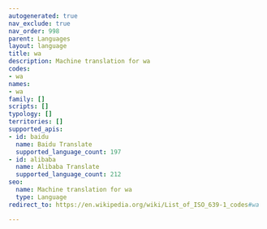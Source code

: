 ```yaml
---
autogenerated: true
nav_exclude: true
nav_order: 998
parent: Languages
layout: language
title: wa
description: Machine translation for wa
codes:
- wa
names:
- wa
family: []
scripts: []
typology: []
territories: []
supported_apis:
- id: baidu
  name: Baidu Translate
  supported_language_count: 197
- id: alibaba
  name: Alibaba Translate
  supported_language_count: 212
seo:
  name: Machine translation for wa
  type: Language
redirect_to: https://en.wikipedia.org/wiki/List_of_ISO_639-1_codes#wa

---
```


